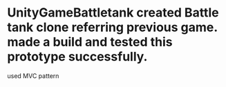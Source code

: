 # UnityGameBattletank created Battle tank clone referring previous game. made a build and tested this prototype successfully. 
used MVC pattern 
